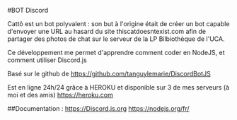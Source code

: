 #BOT Discord

Cattô est un bot polyvalent : son but à l'origine était de créer un bot capable d'envoyer une URL au hasard
du site thiscatdoesntexist.com afin de partager des photos de chat sur le serveur de la LP Bilbiothèque de l'UCA.

Ce développement me permet d'apprendre comment coder en NodeJS, et comment utiliser Discord.js

Basé sur le github de https://github.com/tanguylemarie/DiscordBotJS

Est en ligne 24h/24 grâce à HEROKU et disponible sur 3 de mes serveurs (à moi et des amis)
https://heroku.com

##Documentation :
https://Discord.js.org
https://nodejs.org/fr/
